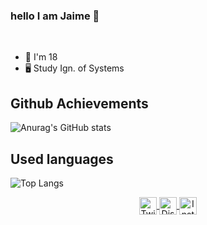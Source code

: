 ### hello I am Jaime 👋

<br />

- 🎂 I'm 18
- 🖥️ Study Ign. of Systems

## Github Achievements

![Anurag's GitHub stats](https://github-readme-stats.vercel.app/api?username=novicion&show_icons=true&theme=radical)

## Used languages

![Top Langs](https://github-readme-stats.vercel.app/api/top-langs/?username=Novicion&langs_count=8)

<p align="center">
  <a href="https://twitter.com/NovicionDev">
    <img align="center" alt="Twitter" width="28px" src="https://raw.githubusercontent.com/anuraghazra/anuraghazra/master/assets/twitter.svg" />
  </a>
  <a href="https://discord.gg/D9JShpPJb9">
    <img align="center" alt="Discord" width="28px" src="https://raw.githubusercontent.com/anuraghazra/anuraghazra/master/assets/discord-round.svg" />
  </a>
  <a href="https://www.instagram.com/noviciondev/">
    <img align="center" alt="Instagram" width="28px" src="https://cdn.discordapp.com/attachments/972628722500898856/1054145888441860176/Instagram-Icon.png" />
  </a>
</p>
